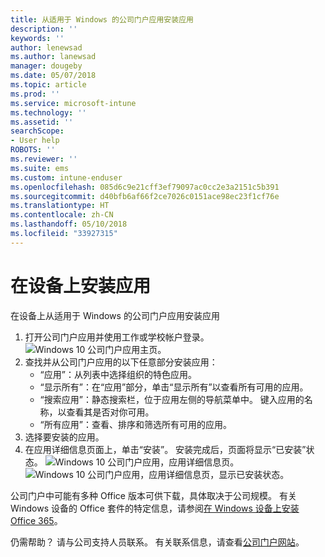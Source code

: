 ```yaml
---
title: 从适用于 Windows 的公司门户应用安装应用
description: ''
keywords: ''
author: lenewsad
ms.author: lanewsad
manager: dougeby
ms.date: 05/07/2018
ms.topic: article
ms.prod: ''
ms.service: microsoft-intune
ms.technology: ''
ms.assetid: ''
searchScope:
- User help
ROBOTS: ''
ms.reviewer: ''
ms.suite: ems
ms.custom: intune-enduser
ms.openlocfilehash: 085d6c9e21cff3ef79097ac0cc2e3a2151c5b391
ms.sourcegitcommit: d40bfb6af66f2ce7026c0151ace98ec23f1cf76e
ms.translationtype: HT
ms.contentlocale: zh-CN
ms.lasthandoff: 05/10/2018
ms.locfileid: "33927315"
---
```

# <a name="install-apps-on-your-device"></a>在设备上安装应用
在设备上从适用于 Windows 的公司门户应用安装应用

1. 打开公司门户应用并使用工作或学校帐户登录。
![Windows 10 公司门户应用主页。](./media/RS1_AppDetailsPage_Installed_03.png)
2. 查找并从公司门户应用的以下任意部分安装应用：
    * “应用”：从列表中选择组织的特色应用。 
    * “显示所有”：在“应用”部分，单击“显示所有”以查看所有可用的应用。
    * “搜索应用”：静态搜索栏，位于应用左侧的导航菜单中。 键入应用的名称，以查看其是否对你可用。
    * “所有应用”：查看、排序和筛选所有可用的应用。
3. 选择要安装的应用。
4. 在应用详细信息页面上，单击“安装”。 安装完成后，页面将显示“已安装”状态。
![Windows 10 公司门户应用，应用详细信息页。](./media/RS1_AppDetailsPage_Installed_02.png)  
![Windows 10 公司门户应用，应用详细信息页，显示已安装状态。](./media/RS1_AppDetailsPage_Installed_01.png)    

 公司门户中可能有多种 Office 版本可供下载，具体取决于公司规模。 有关 Windows 设备的 Office 套件的特定信息，请参阅[在 Windows 设备上安装 Office 365](./install-office-windows.md)。

仍需帮助？ 请与公司支持人员联系。 有关联系信息，请查看[公司门户网站](https://portal.manage.microsoft.com#HelpDeskDialog)。
